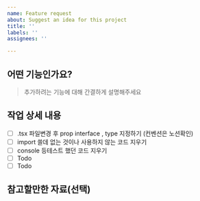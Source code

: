 ```yaml
---
name: Feature request
about: Suggest an idea for this project
title: ''
labels: ''
assignees: ''

---
```


## 어떤 기능인가요?

> 추가하려는 기능에 대해 간결하게 설명해주세요

## 작업 상세 내용

- [ ] .tsx 파일변경 후 prop interface , type 지정하기 (컨벤션은 노션확인)
- [ ] import 쓸데 없는 것이나 사용하지 않는 코드 지우기 
- [ ] console 등테스트 했던 코드 지우기
- [ ] Todo
- [ ] Todo

## 참고할만한 자료(선택)

